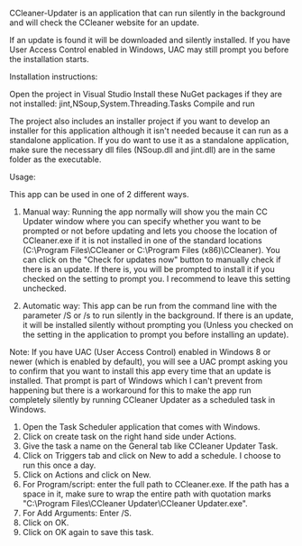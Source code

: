 CCleaner-Updater is an application that can run silently in the background and will check the CCleaner website for an update.

If an update is found it will be downloaded and silently installed. If you have User Access Control enabled in Windows, UAC may still prompt you before the installation starts.

Installation instructions:

Open the project in Visual Studio
Install these NuGet packages if they are not installed: jint,NSoup,System.Threading.Tasks
Compile and run

The project also includes an installer project if you want to develop an installer for this application although it isn't needed because it can run as a standalone application. If you do want to use it as a standalone application, make sure the necessary dll files (NSoup.dll and jint.dll) are in the same folder as the executable.

Usage:

This app can be used in one of 2 different ways.

1. Manual way: Running the app normally will show you the main CC Updater window where you can specify whether you want to be prompted or not before updating and lets you choose the location of CCleaner.exe if it is not installed in one of the standard locations (C:\Program Files\CCleaner or C:\Program Files (x86)\CCleaner). You can click on the "Check for updates now" button to manually check if there is an update. If there is, you will be prompted to install it if you checked on the setting to prompt you. I recommend to leave this setting unchecked.

2. Automatic way: This app can be run from the command line with the parameter /S or /s to run silently in the background. If there is an update, it will be installed silently without prompting you (Unless you checked on the setting in the application to prompt you before installing an update).

Note: If you have UAC (User Access Control) enabled in Windows 8 or newer (which is enabled by default), you will see a UAC prompt asking you to confirm that you want to install this app every time that an update is installed. That prompt is part of Windows which I can't prevent from happening but there is a workaround for this to make the app run completely silently by running CCleaner Updater as a scheduled task in Windows.

1. Open the Task Scheduler application that comes with Windows.
2. Click on create task on the right hand side under Actions.
3. Give the task a name on the General tab like CCleaner Updater Task.
4. Click on Triggers tab and click on New to add a schedule. I choose to run this once a day.
5. Click on Actions and click on New.
6. For Program/script: enter the full path to CCleaner.exe. If the path has a space in it, make sure to wrap the entire path with quotation marks "C:\Program Files\CCleaner Updater\CCleaner Updater.exe".
7. For Add Arguments: Enter /S.
8. Click on OK.
9. Click on OK again to save this task.
